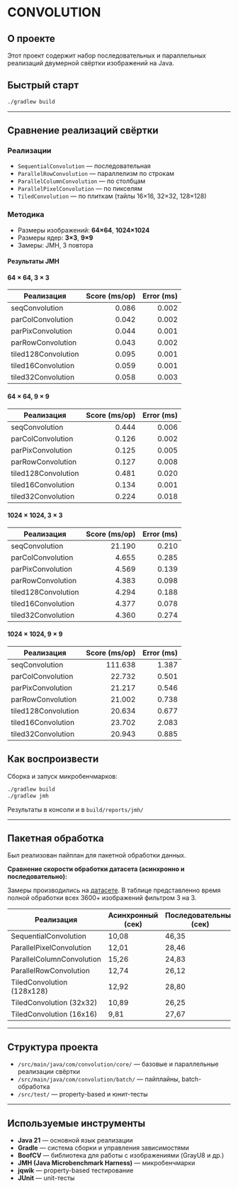 # CONVOLUTION
## О проекте

Этот проект содержит набор последовательных и параллельных реализаций двумерной свёртки изображений на Java. 


## Быстрый старт

```sh
./gradlew build
```

---

## Сравнение реализаций свёртки

### **Реализации**

* `SequentialConvolution` — последовательная
* `ParallelRowConvolution` — параллелизм по строкам
* `ParallelColumnConvolution` — по столбцам
* `ParallelPixelConvolution` — по пикселям
* `TiledConvolution` — по плиткам (тайлы 16×16, 32×32, 128×128)

### **Методика**

* Размеры изображений: **64×64**, **1024×1024**
* Размеры ядер: **3×3**, **9×9**
* Замеры: JMH, 3 повтора

#### **Результаты JMH**

#### 64 × 64, 3 × 3

| Реализация          | Score (ms/op) | Error (ms) |
|---------------------|--------------:|-----------:|
| seqConvolution      | 0.086         | 0.002      |
| parColConvolution   | 0.042         | 0.002      |
| parPixConvolution   | 0.044         | 0.001      |
| parRowConvolution   | 0.043         | 0.002      |
| tiled128Convolution | 0.095         | 0.001      |
| tiled16Convolution  | 0.059         | 0.001      |
| tiled32Convolution  | 0.058         | 0.003      |

#### 64 × 64, 9 × 9

| Реализация          | Score (ms/op) | Error (ms) |
|---------------------|--------------:|-----------:|
| seqConvolution      | 0.444         | 0.006      |
| parColConvolution   | 0.126         | 0.002      |
| parPixConvolution   | 0.125         | 0.005      |
| parRowConvolution   | 0.127         | 0.008      |
| tiled128Convolution | 0.481         | 0.020      |
| tiled16Convolution  | 0.134         | 0.001      |
| tiled32Convolution  | 0.224         | 0.018      |

#### 1024 × 1024, 3 × 3

| Реализация          | Score (ms/op) | Error (ms) |
|---------------------|--------------:|-----------:|
| seqConvolution      | 21.190        | 0.210      |
| parColConvolution   | 4.655         | 0.285      |
| parPixConvolution   | 4.569         | 0.139      |
| parRowConvolution   | 4.383         | 0.098      |
| tiled128Convolution | 4.294         | 0.188      |
| tiled16Convolution  | 4.377         | 0.078      |
| tiled32Convolution  | 4.360         | 0.274      |

#### 1024 × 1024, 9 × 9

| Реализация          | Score (ms/op) | Error (ms) |
|---------------------|--------------:|-----------:|
| seqConvolution      | 111.638       | 1.387      |
| parColConvolution   | 22.732        | 0.501      |
| parPixConvolution   | 21.217        | 0.546      |
| parRowConvolution   | 21.002        | 0.738      |
| tiled128Convolution | 20.634        | 0.677      |
| tiled16Convolution  | 23.702        | 2.083      |
| tiled32Convolution  | 20.943        | 0.885      |

## Как воспроизвести
Сборка и запуск микробенчмарков:
   ```sh
   ./gradlew build
   ./gradlew jmh
   ```
Результаты в консоли и в `build/reports/jmh/`

---

## Пакетная обработка

Был реализован пайплан для пакетной обработки данных. 

**Сравнение скорости обработки датасета (асинхронно и последовательно):**

Замеры производились на [датасете](https://www.kaggle.com/datasets/pavansanagapati/images-dataset/data). В таблице представленно время полной обработки всех 3600+ изображений фильтром 3 на 3. 

| Реализация                 | Асинхронный (сек) | Последовательный (сек) |
| -------------------------- | ----------------- | ---------------------- |
| SequentialConvolution      | 10,08             | 46,35                  |
| ParallelPixelConvolution   | 12,01             | 28,46                  |
| ParallelColumnConvolution  | 15,26             | 24,83                  |
| ParallelRowConvolution     | 12,74             | 26,12                  |
| TiledConvolution (128x128) | 12,92             | 28,80                  |
| TiledConvolution (32x32)   | 10,89             | 26,25                  |
| TiledConvolution (16x16)   | 9,81              | 27,67                  |

---

## Структура проекта

* `/src/main/java/com/convolution/core/` — базовые и параллельные реализации свёртки
* `/src/main/java/com/convolution/batch/` — пайплайны, batch-обработка
* `/src/test/` — property-based и юнит-тесты

---

## Используемые инструменты

- **Java 21** — основной язык реализации
- **Gradle** — система сборки и управления зависимостями
- **BoofCV** — библиотека для работы с изображениями (GrayU8 и др.)
- **JMH (Java Microbenchmark Harness)** — микробенчмарки
- **jqwik** — property-based тестирование
- **JUnit** — unit-тесты